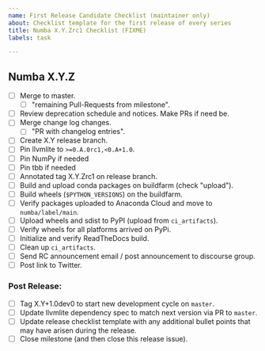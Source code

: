 ```yaml
---
name: First Release Candidate Checklist (maintainer only)
about: Checklist template for the first release of every series
title: Numba X.Y.Zrc1 Checklist (FIXME)
labels: task

---
```



## Numba X.Y.Z

* [ ] Merge to master.
    - [ ] "remaining Pull-Requests from milestone".
* [ ] Review deprecation schedule and notices. Make PRs if need be.
* [ ] Merge change log changes.
    - [ ] "PR with changelog entries".
* [ ] Create X.Y release branch.
* [ ] Pin llvmlite to `>=0.A.0rc1,<0.A+1.0`.
* [ ] Pin NumPy if needed
* [ ] Pin tbb if needed
* [ ] Annotated tag X.Y.Zrc1 on release branch.
* [ ] Build and upload conda packages on buildfarm (check "upload").
* [ ] Build wheels (`$PYTHON_VERSIONS`) on the buildfarm.
* [ ] Verify packages uploaded to Anaconda Cloud and move to `numba/label/main`.
* [ ] Upload wheels and sdist to PyPI (upload from `ci_artifacts`).
* [ ] Verify wheels for all platforms arrived on PyPi.
* [ ] Initialize and verify ReadTheDocs build.
* [ ] Clean up `ci_artifacts`.
* [ ] Send RC announcement email / post announcement to discourse group.
* [ ] Post link to Twitter.

### Post Release:

* [ ] Tag X.Y+1.0dev0 to start new development cycle on `master`.
* [ ] Update llvmlite dependency spec to match next version via PR to `master`.
* [ ] Update release checklist template with any additional bullet points that
      may have arisen during the release.
* [ ] Close milestone (and then close this release issue).
